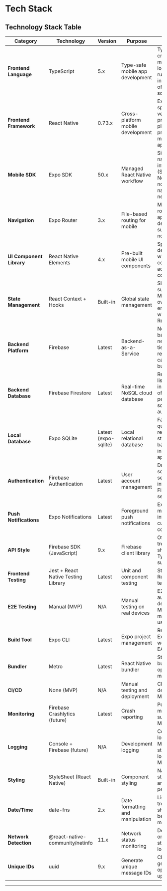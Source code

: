 # Tech Stack

## Technology Stack Table

| Category | Technology | Version | Purpose | Rationale |
|----------|-----------|---------|---------|-----------|
| **Frontend Language** | TypeScript | 5.x | Type-safe mobile app development | Type safety critical for messaging logic; prevents runtime errors in sync and offline scenarios |
| **Frontend Framework** | React Native | 0.73.x | Cross-platform mobile development | Expo requires specific RN version; proven platform for production messaging apps |
| **Mobile SDK** | Expo SDK | 50.x | Managed React Native workflow | Simplifies native module integration (SQLite, Notifications); no custom native code needed |
| **Navigation** | Expo Router | 3.x | File-based routing for mobile | Modern routing approach; deep linking support for notifications |
| **UI Component Library** | React Native Elements | 4.x | Pre-built mobile UI components | Speeds up UI development with consistent, accessible components |
| **State Management** | React Context + Hooks | Built-in | Global state management | Simple, sufficient for MVP scope; no over-engineering with Redux/Zustand |
| **Backend Platform** | Firebase | Latest | Backend-as-a-Service | No custom backend needed; free tier sufficient; real-time capabilities built-in |
| **Backend Database** | Firebase Firestore | Latest | Real-time NoSQL cloud database | Real-time listeners for instant sync; offline persistence; scales automatically |
| **Local Database** | Expo SQLite | Latest (expo-sqlite) | Local relational database | Fast local queries; reliable offline storage; battle-tested in production apps |
| **Authentication** | Firebase Authentication | Latest | User account management | Drop-in auth solution; secure; integrates with Firestore security rules |
| **Push Notifications** | Expo Notifications | Latest | Foreground push notifications | Expo-managed FCM integration; no custom native code |
| **API Style** | Firebase SDK (JavaScript) | 9.x | Firebase client library | Official SDK; tree-shakeable; TypeScript support |
| **Frontend Testing** | Jest + React Native Testing Library | Latest | Unit and component testing | Standard React Native testing stack |
| **E2E Testing** | Manual (MVP) | N/A | Manual testing on real devices | E2E automation deferred post-MVP; focus on manual multi-user testing |
| **Build Tool** | Expo CLI | Latest | Expo project management | Required for Expo managed workflow, no EAS for MVP |
| **Bundler** | Metro | Latest | React Native bundler | Standard RN bundler; optimized for mobile |
| **CI/CD** | None (MVP) | N/A | Manual testing and deployment | CI/CD and EAS deferred post-MVP |
| **Monitoring** | Firebase Crashlytics (future) | Latest | Crash reporting | Post-MVP; manual testing sufficient for MVP |
| **Logging** | Console + Firebase (future) | N/A | Development logging | Console logging for MVP; structured logging post-MVP |
| **Styling** | StyleSheet (React Native) | Built-in | Component styling | Native RN styling; simple and performant |
| **Date/Time** | date-fns | 2.x | Date formatting and manipulation | Lightweight; tree-shakeable; better than moment.js |
| **Network Detection** | @react-native-community/netinfo | 11.x | Network status monitoring | Detects online/offline state for sync logic |
| **Unique IDs** | uuid | 9.x | Generate unique message IDs | Client-side ID generation for optimistic updates |

---
